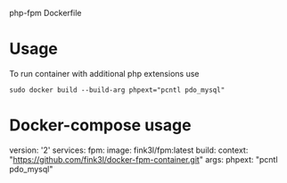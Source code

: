 php-fpm Dockerfile

# Usage

To run container with additional php extensions use 

```
sudo docker build --build-arg phpext="pcntl pdo_mysql" 
```


# Docker-compose usage

version: '2'
services:
  fpm:
    image: fink3l/fpm:latest
    build:
      context: "https://github.com/fink3l/docker-fpm-container.git"
      args:
        phpext: "pcntl pdo_mysql"
